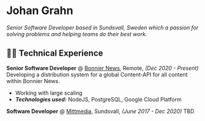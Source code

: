 # Johan Grahn

*Senior Software Developer based in Sundsvall, Sweden which a passion for solving problems and helping teams do their best work.*

## 🧑‍💻 Technical Experience
**Senior Software Developer** @ [Bonnier News](https://bonniernews.se/), Remote, _(Dec 2020 - Present)_
Developing a distribution system for a global Content-API for all content within Bonnier News.
- Working with large scaling
- **_Technologies used:_** NodeJS, PostgreSQL, Google Cloud Platform

**Software Developer** @ [Mittmedia](https://mittmedia.se/), Sundsvall, _(June 2017 - Dec 2020)_
TBD
